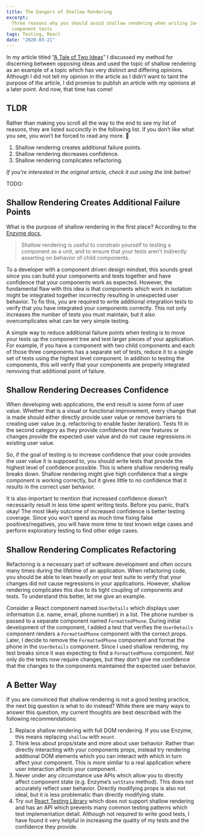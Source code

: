 ```yaml
---
title: The Dangers of Shallow Rendering
excerpt:
  Three reasons why you should avoid shallow rendering when writing JavaScript
  component tests
tags: Testing, React
date: "2020-03-21"
---
```


In my article titled “[A Tale of Two Ideas](/blog/a-tale-of-two-ideas)” I
discussed my method for discerning between opposing ideas and used the topic of
shallow rendering as an example of a topic which has very distinct and differing
opinions. Although I did not tell my opinion in the article as I didn’t want to
taint the purpose of the article, I did promise to publish an article with my
opinions at a later point. And now, that time has come!

## TLDR

Rather than making you scroll all the way to the end to see my list of reasons,
they are listed succinctly in the following list. If you don’t like what you
see, you won’t be forced to read any more. 🙂

1. Shallow rendering creates additional failure points.
1. Shallow rendering decreases confidence.
1. Shallow rendering complicates refactoring.

_If you’re interested in the original article, check it out using the link
below!_

TODO:

## Shallow Rendering Creates Additional Failure Points

What is the purpose of shallow rendering in the first place? According to the
[Enzyme docs](https://enzymejs.github.io/enzyme/docs/api/shallow.html),

> Shallow rendering is useful to constrain yourself to testing a component as a
> unit, and to ensure that your tests aren’t indirectly asserting on behavior of
> child components.

To a developer with a component driven design mindset, this sounds great since
you can build your components and tests together and have confidence that your
components work as expected. However, the fundamental flaw with this idea is
that components which work in isolation might be integrated together incorrectly
resulting in unexpected user behavior. To fix this, you are required to write
additional integration tests to verify that you have integrated your components
correctly. This not only increases the number of tests you must maintain, but it
also overcomplicates what can be very simple testing.

A simple way to reduce additional failure points when testing is to move your
tests up the component tree and test larger pieces of your application. For
example, if you have a component with two child components and each of those
three components has a separate set of tests, reduce it to a single set of tests
using the highest level component. In addition to testing the components, this
will verify that your components are properly integrated removing that
additional point of failure.

## Shallow Rendering Decreases Confidence

When developing web applications, the end result is some form of user value.
Whether that is a visual or functional improvement, every change that is made
should either directly provide user value or remove barriers to creating user
value (e.g. refactoring to enable faster iteration). Tests fit in the second
category as they provide confidence that new features or changes provide the
expected user value and do not cause regressions in existing user value.

So, if the goal of testing is to increase confidence that your code provides the
user value it is supposed to, you should write tests that provide the highest
level of confidence possible. This is where shallow rendering really breaks
down. Shallow rendering might give high confidence that a single component is
working correctly, but it gives little to no confidence that it results in the
correct user behavior.

It is also important to mention that increased confidence doesn’t necessarily
result in less time spent writing tests. Before you panic, that’s okay! The most
likely outcome of increased confidence is better testing coverage. Since you
won’t spend as much time fixing false positives/negatives, you will have more
time to test known edge cases and perform exploratory testing to find other edge
cases.

## Shallow Rendering Complicates Refactoring

Refactoring is a necessary part of software development and often occurs many
times during the lifetime of an application. When refactoring code, you should
be able to lean heavily on your test suite to verify that your changes did not
cause regressions in your applications. However, shallow rendering complicates
this due to its tight coupling of components and tests. To understand this
better, let me give an example.

Consider a React component named `UserDetails` which displays user information
(i.e. name, email, phone number) in a list. The phone number is passed to a
separate component named `FormattedPhone`. During initial development of the
component, I added a test that verifies the `UserDetails` component renders a
`FormattedPhone` component with the correct props. Later, I decide to remove the
`FormattedPhone` component and format the phone in the `UserDetails` component.
Since I used shallow rendering, my test breaks since it was expecting to find a
`FormattedPhone` component. Not only do the tests now require changes, but they
don’t give me confidence that the changes to the components maintained the
expected user behavior.

## A Better Way

If you are convinced that shallow rendering is not a good testing practice, the
next big question is what to do instead? While there are many ways to answer
this question, my current thoughts are best described with the following
recommendations:

1. Replace shallow rendering with full DOM rendering. If you use Enzyme, this
   means replacing `shallow` with `mount`.
1. Think less about props/state and more about user behavior. Rather than
   directly interacting with your components props, instead try rendering
   additional DOM elements which you can interact with which in turn affect your
   component. This is more similar to a real application where user interaction
   affects your component.
1. Never under any circumstance use APIs which allow you to directly affect
   component state (e.g. Enzyme’s `setState` method). This does not accurately
   reflect user behavior. Directly modifying props is also not ideal, but it is
   less problematic than directly modifying state.
1. Try out
   [React Testing Library](https://testing-library.com/docs/react-testing-library/intro)
   which does not support shallow rendering and has an API which prevents many
   common testing patterns which test implementation detail. Although not
   required to write good tests, I have found it very helpful in increasing the
   quality of my tests and the confidence they provide.
